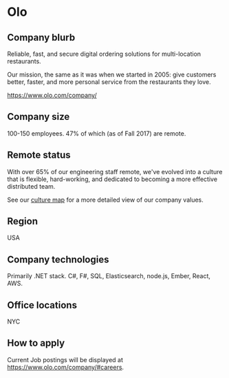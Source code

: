 # Olo

## Company blurb

Reliable, fast, and secure digital ordering solutions for multi-location restaurants.

Our mission, the same as it was when we started in 2005: give customers better, faster, and more personal service from the restaurants they love.

https://www.olo.com/company/

## Company size

100-150 employees. 47% of which (as of Fall 2017) are remote.

## Remote status

With over 65% of our engineering staff remote, we've evolved into a culture that is flexible, hard-working, and dedicated to becoming a more effective distributed team.

See our [culture map](https://www.olo.com/images/culture.jpg) for a more detailed view of our company values.

## Region

USA

## Company technologies

Primarily .NET stack. C#, F#, SQL, Elasticsearch, node.js, Ember, React, AWS.

## Office locations

NYC

## How to apply

Current Job postings will be displayed at https://www.olo.com/company/#careers.
